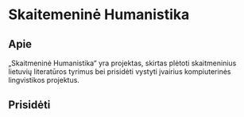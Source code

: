 # Skaitemeninė Humanistika 

## Apie

„Skaitmeninė Humanistika“ yra projektas, skirtas plėtoti skaitmeninius lietuvių literatūros tyrimus bei prisidėti vystyti įvairius kompiuterinės lingvistikos projektus. 


## Prisidėti
